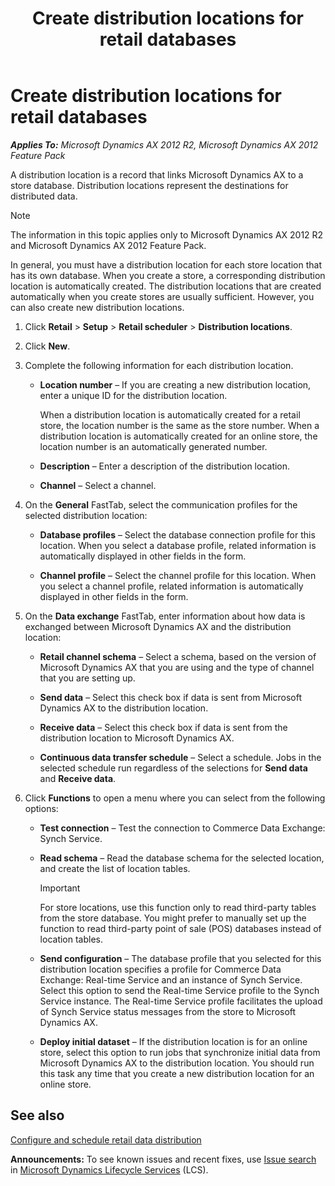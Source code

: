﻿---
title: Create distribution locations for retail databases
TOCTitle: Create distribution locations for retail databases
ms:assetid: dc601bbe-d24d-4dc3-aea0-3b9859ebfb1f
ms:mtpsurl: https://technet.microsoft.com/en-us/library/JJ677451(v=AX.60)
ms:contentKeyID: 49384235
ms.date: 05/18/2015
mtps_version: v=AX.60
f1_keywords:
- Forms.RetailConnDistributionLocation
- MsDynAx060.Forms.RetailConnDistributionLocation
---

# Create distribution locations for retail databases 


_**Applies To:** Microsoft Dynamics AX 2012 R2, Microsoft Dynamics AX 2012 Feature Pack_

A distribution location is a record that links Microsoft Dynamics AX to a store database. Distribution locations represent the destinations for distributed data.


> [!NOTE]
> <P>The information in this topic applies only to Microsoft Dynamics AX 2012 R2 and Microsoft Dynamics AX 2012 Feature Pack.</P>



In general, you must have a distribution location for each store location that has its own database. When you create a store, a corresponding distribution location is automatically created. The distribution locations that are created automatically when you create stores are usually sufficient. However, you can also create new distribution locations.

1.  Click **Retail** \> **Setup** \> **Retail scheduler** \> **Distribution locations**.

2.  Click **New**.

3.  Complete the following information for each distribution location.
    
      - **Location number** – If you are creating a new distribution location, enter a unique ID for the distribution location.
        
        When a distribution location is automatically created for a retail store, the location number is the same as the store number. When a distribution location is automatically created for an online store, the location number is an automatically generated number.
    
      - **Description** – Enter a description of the distribution location.
    
      - **Channel** – Select a channel.

4.  On the **General** FastTab, select the communication profiles for the selected distribution location:
    
      - **Database profiles** – Select the database connection profile for this location. When you select a database profile, related information is automatically displayed in other fields in the form.
    
      - **Channel profile** – Select the channel profile for this location. When you select a channel profile, related information is automatically displayed in other fields in the form.

5.  On the **Data exchange** FastTab, enter information about how data is exchanged between Microsoft Dynamics AX and the distribution location:
    
      - **Retail channel schema** – Select a schema, based on the version of Microsoft Dynamics AX that you are using and the type of channel that you are setting up.
    
      - **Send data** – Select this check box if data is sent from Microsoft Dynamics AX to the distribution location.
    
      - **Receive data** – Select this check box if data is sent from the distribution location to Microsoft Dynamics AX.
    
      - **Continuous data transfer schedule** – Select a schedule. Jobs in the selected schedule run regardless of the selections for **Send data** and **Receive data**.

6.  Click **Functions** to open a menu where you can select from the following options:
    
      - **Test connection** – Test the connection to Commerce Data Exchange: Synch Service.
    
      - **Read schema** – Read the database schema for the selected location, and create the list of location tables.
        

        > [!IMPORTANT]
        > <P>For store locations, use this function only to read third-party tables from the store database. You might prefer to manually set up the function to read third-party point of sale (POS) databases instead of location tables.</P>

    
      - **Send configuration** – The database profile that you selected for this distribution location specifies a profile for Commerce Data Exchange: Real-time Service and an instance of Synch Service. Select this option to send the Real-time Service profile to the Synch Service instance. The Real-time Service profile facilitates the upload of Synch Service status messages from the store to Microsoft Dynamics AX.
    
      - **Deploy initial dataset** – If the distribution location is for an online store, select this option to run jobs that synchronize initial data from Microsoft Dynamics AX to the distribution location. You should run this task any time that you create a new distribution location for an online store.

## See also

[Configure and schedule retail data distribution](configure-and-schedule-retail-data-distribution.md)

  
**Announcements:** To see known issues and recent fixes, use [Issue search](http://go.microsoft.com/fwlink/?linkid=389258) in [Microsoft Dynamics Lifecycle Services](http://go.microsoft.com/fwlink/?linkid=306505) (LCS).

